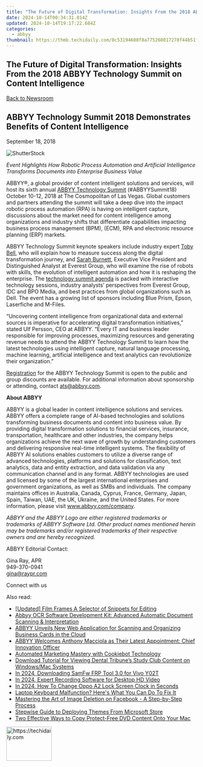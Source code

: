 ```yaml
---
title: "The Future of Digital Transformation: Insights From the 2018 ABBYY Technology Summit on Content Intelligence"
date: 2024-10-14T00:34:31.014Z
updated: 2024-10-14T19:17:22.684Z
categories:
  - abbyy
thumbnail: https://thmb.techidaily.com/8c53194608f8a775260017278f44b51f37022a75b1d4965ad23230242f3d564c.jpg
---
```


## The Future of Digital Transformation: Insights From the 2018 ABBYY Technology Summit on Content Intelligence

[Back to Newsroom](https://tools.techidaily.com/abbyy/products/)

## ABBYY Technology Summit 2018 Demonstrates Benefits of Content Intelligence

September 18, 2018

![ShutterStock](https://content.abbyy.com/-/media/project/abbyy/abbyy/branchtemplates/shutterstock_1272462163_1296-x-729.jpg?h=729&iar=0&w=1296)

_Event Highlights How Robotic Process Automation and Artificial Intelligence Transforms Documents into Enterprise Business Value_ 
  
ABBYY®, a global provider of content intelligent solutions and services, will host its sixth annual [ABBYY Technology Summit](https://abbyytechnologysummit.com/ "ABBYY technology summit") (#ABBYYSummit18) October 10-12, 2018 at The Cosmopolitan of Las Vegas. Global customers and partners attending the summit will take a deep dive into the impact robotic process automation (RPA) is having on intelligent capture, discussions about the market need for content intelligence among organizations and industry shifts that differentiate capabilities impacting business process management (BPM), (ECM), RPA and electronic resource planning (ERP) markets.

ABBYY Technology Summit keynote speakers include industry expert [Toby Bell](https://abbyytechnologysummit.com/speaker-bell/ "Toby Bell speakds on the ABBYY technology summit"), who will explain how to measure success along the digital transformation journey, and [Sarah Burnett](https://abbyytechnologysummit.com/speaker-burnett/ "Sarah Burnett"), Executive Vice President and Distinguished Analyst at Everest Group, who will examine the rise of robots with skills, the evolution of intelligent automation and how it is reshaping the enterprise. The [technology summit agenda](https://abbyytechnologysummit.com/agenda/ "ABBYY technology summit agenda") is packed with interactive technology sessions, industry analysts’ perspectives from Everest Group, IDC and BPO Media, and best practices from global organizations such as Dell. The event has a growing list of sponsors including Blue Prism, Epson, Laserfiche and M-Files.

“Uncovering content intelligence from organizational data and external sources is imperative for accelerating digital transformation initiatives,” stated Ulf Persson, CEO at ABBYY. “Every IT and business leader responsible for improving processes, maximizing resources and generating revenue needs to attend the ABBYY Technology Summit to learn how the latest technologies using intelligent capture, natural language processing, machine learning, artificial intelligence and text analytics can revolutionize their organization.”

[Registration](https://abbyytechnologysummit.com/register-page/ "registration") for the ABBYY Technology Summit is open to the public and group discounts are available. For additional information about sponsorship or attending, contact ats@abbyy.com.

  
**About ABBYY**

ABBYY is a global leader in content intelligence solutions and services. ABBYY offers a complete range of AI-based technologies and solutions transforming business documents and content into business value. By providing digital transformation solutions to financial services, insurance, transportation, healthcare and other industries, the company helps organizations achieve the next wave of growth by understanding customers and delivering responsive real-time intelligent systems. The flexibility of ABBYY AI solutions enables customers to utilize a diverse range of advanced technologies, platforms and solutions for classification, text analytics, data and entity extraction, and data validation via any communication channel and in any format. ABBYY technologies are used and licensed by some of the largest international enterprises and government organizations, as well as SMBs and individuals. The company maintains offices in Australia, Canada, Cyprus, France, Germany, Japan, Spain, Taiwan, UAE, the UK, Ukraine, and the United States. For more information, please visit www.abbyy.com/company.

_ABBYY and the ABBYY Logo are either registered trademarks or trademarks of ABBYY Software Ltd. Other product names mentioned herein may be trademarks and/or registered trademarks of their respective owners and are hereby recognized._ 

  
ABBYY Editorial Contact:

Gina Ray, APR  
949-370-0941  
gina@raypr.com

Connect with us

<ins class="adsbygoogle"
     style="display:block"
     data-ad-format="autorelaxed"
     data-ad-client="ca-pub-7571918770474297"
     data-ad-slot="1223367746"></ins>

<ins class="adsbygoogle"
     style="display:block"
     data-ad-client="ca-pub-7571918770474297"
     data-ad-slot="8358498916"
     data-ad-format="auto"
     data-full-width-responsive="true"></ins>

<span class="atpl-alsoreadstyle">Also read:</span>
<div><ul>
<li><a href="https://some-knowledge.techidaily.com/updated-film-frames-a-selector-of-snippets-for-editing/"><u>[Updated] Film Frames A Selector of Snippets for Editing</u></a></li>
<li><a href="https://solve-popular.techidaily.com/abbyy-ocr-software-development-kit-advanced-automatic-document-scanning-and-interpretation/"><u>Abbyy OCR Software Development Kit: Advanced Automatic Document Scanning & Interpretation</u></a></li>
<li><a href="https://solve-popular.techidaily.com/abbyy-unveils-new-web-application-for-scanning-and-organizing-business-cards-in-the-cloud/"><u>ABBYY Unveils New Web Application for Scanning and Organizing Business Cards in the Cloud</u></a></li>
<li><a href="https://solve-popular.techidaily.com/abbyy-welcomes-anthony-macciola-as-their-latest-appointment-chief-innovation-officer/"><u>ABBYY Welcomes Anthony Macciola as Their Latest Appointment: Chief Innovation Officer</u></a></li>
<li><a href="https://solve-popular.techidaily.com/automated-marketing-mastery-with-cookiebot-technology/"><u>Automated Marketing Mastery with Cookiebot Technology</u></a></li>
<li><a href="https://discover-exceptional.techidaily.com/download-tutorial-for-viewing-dental-tribunes-study-club-content-on-windowsmac-systems/"><u>Download Tutorial for Viewing Dental Tribune’s Study Club Content on Windows/Mac Systems</u></a></li>
<li><a href="https://android-unlock.techidaily.com/in-2024-downloading-samfw-frp-tool-30-for-vivo-y02t-by-drfone-android/"><u>In 2024, Downloading SamFw FRP Tool 3.0 for Vivo Y02T</u></a></li>
<li><a href="https://screen-sharing-recording.techidaily.com/in-2024-expert-recording-software-for-desktop-hd-video/"><u>In 2024, Expert Recording Software for Desktop HD Video</u></a></li>
<li><a href="https://android-unlock.techidaily.com/in-2024-how-to-change-oppo-a2-lock-screen-clock-in-seconds-by-drfone-android/"><u>In 2024, How To Change Oppo A2 Lock Screen Clock in Seconds</u></a></li>
<li><a href="https://win-howtos.techidaily.com/laptop-keyboard-malfunction-heres-what-you-can-do-to-fix-it/"><u>Laptop Keyboard Malfunction? Here's What You Can Do To Fix It</u></a></li>
<li><a href="https://tech-recovery.techidaily.com/mastering-the-art-of-image-deletion-on-facebook-a-step-by-step-process/"><u>Mastering the Art of Image Deletion on Facebook - A Step-by-Step Process</u></a></li>
<li><a href="https://windows11.techidaily.com/stepwise-guide-to-deploying-themes-from-microsoft-store/"><u>Stepwise Guide to Deploying Themes From Microsoft Store</u></a></li>
<li><a href="https://blog-min.techidaily.com/two-effective-ways-to-copy-protect-free-dvd-content-onto-your-mac/"><u>Two Effective Ways to Copy Protect-Free DVD Content Onto Your Mac</u></a></li>
</ul></div>

<!-- affiliate ads begin -->
<a href="https://aligracehair.sjv.io/c/5597632/2135407/19272" target="_top" id="2135407">
  <img src="//a.impactradius-go.com/display-ad/19272-2135407" border="0" alt="https://techidaily.com" width="120" height="90"/>
</a>
<img height="0" width="0" src="https://aligracehair.sjv.io/i/5597632/2135407/19272" style="position:absolute;visibility:hidden;" border="0" />
<!-- affiliate ads end -->

